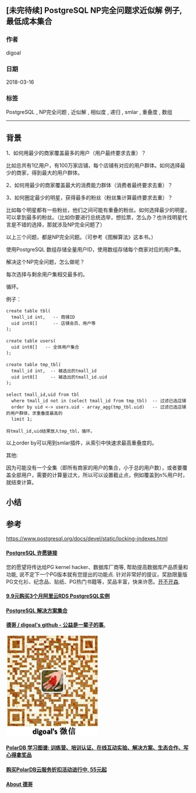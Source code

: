 ## [未完待续] PostgreSQL NP完全问题求近似解 例子, 最低成本集合  
                          
### 作者                    
digoal                                     
                     
### 日期                    
2018-03-16                   
                                                                       
### 标签                                                                       
PostgreSQL , NP完全问题 , 近似解 , 相似度 , 递归 , smlar , 重叠度 , 数组      
                                    
----                
         
## 背景              
  
  
1、如何用最少的商家覆盖最多的用户（用户最终要求去重）？  
  
比如总共有1亿用户，有100万家店铺，每个店铺有对应的用户群体。如何选择最少的商家，得到最大的用户群体。  
  
2、如何用最少的商家覆盖最大的消费能力群体（消费者最终要求去重）？  
  
  
3、如何圈定最少的明星，获得最多的粉丝（粉丝集计算最终要求去重）？  
  
比如每个明星都有一些粉丝，他们之间可能有重叠的粉丝。如何选择最少的明星，可以拿到最多的粉丝。（比如你要进行总统选举，想拉票，怎么办？也许找明星代言是不错的选择，那就涉及NP完全问题了）  
  
  
  
以上三个问题，都是NP完全问题。（可参考《图解算法》这本书。）  
  
使用PostgreSQL 数组存储全量用户ID，使用数组存储每个商家对应的用户集。  
  
解决这个NP完全问题，怎么做呢？  
  
每次选择与剩余用户集相交最多的。  
  
循环。  
  
例子：  
  
```  
create table tbl(  
  tmall_id int,   -- 商铺ID  
  uid int8[]      -- 店铺会员、用户等  
);  
  
create table users(  
  uid int8[]   -- 全体用户集合  
);  
  
create table tmp_tbl(  
  tmall_id int,  -- 被选出的tmall_id  
  uid int8[]     -- 被选出的tmall_id.uid  
);  
  
select tmall_id,uid from tbl   
  where tmall_id not in (select tmall_id from tmp_tbl)  -- 过滤已选店铺  
  order by uid <-> users.uid - array_agg(tmp_tbl.uid)   -- 过滤已选店铺的用户群体，求重叠度最高的  
  limit 1;  
  
将tmall_id,uid结果放入tmp_tbl，循环。  
```  
  
以上order by可以用到smlar插件，从索引中快速求最高重叠度的。  
  
其他:  
  
因为可能没有一个全集（即所有商家的用户的集合，小于总的用户数），或者要覆盖全部用户，需要的计算量过大，所以可以设置截止点，例如覆盖到n%用户时，就结束计算。  
  
  
## 小结  
  
## 参考  
  
https://www.postgresql.org/docs/devel/static/locking-indexes.html  
  
  
  
  
  
  
  
  
  
  
  
  
  
  
  
  
  
  
  
  
  
  
  
  
  
  
  
  
  
  
  
  
  
  
  
  
  
  
  
  
  
  
  
  
  
  
  
  
  
  
  
  
  
  
  
  
  
  
  
  
  
  
  
  
  
  
  
  
  
  
  
  
  
#### [PostgreSQL 许愿链接](https://github.com/digoal/blog/issues/76 "269ac3d1c492e938c0191101c7238216")
您的愿望将传达给PG kernel hacker、数据库厂商等, 帮助提高数据库产品质量和功能, 说不定下一个PG版本就有您提出的功能点. 针对非常好的提议，奖励限量版PG文化衫、纪念品、贴纸、PG热门书籍等，奖品丰富，快来许愿。[开不开森](https://github.com/digoal/blog/issues/76 "269ac3d1c492e938c0191101c7238216").  
  
  
#### [9.9元购买3个月阿里云RDS PostgreSQL实例](https://www.aliyun.com/database/postgresqlactivity "57258f76c37864c6e6d23383d05714ea")
  
  
#### [PostgreSQL 解决方案集合](https://yq.aliyun.com/topic/118 "40cff096e9ed7122c512b35d8561d9c8")
  
  
#### [德哥 / digoal's github - 公益是一辈子的事.](https://github.com/digoal/blog/blob/master/README.md "22709685feb7cab07d30f30387f0a9ae")
  
  
![digoal's wechat](../pic/digoal_weixin.jpg "f7ad92eeba24523fd47a6e1a0e691b59")
  
  
#### [PolarDB 学习图谱: 训练营、培训认证、在线互动实验、解决方案、生态合作、写心得拿奖品](https://www.aliyun.com/database/openpolardb/activity "8642f60e04ed0c814bf9cb9677976bd4")
  
  
#### [购买PolarDB云服务折扣活动进行中, 55元起](https://www.aliyun.com/activity/new/polardb-yunparter?userCode=bsb3t4al "e0495c413bedacabb75ff1e880be465a")
  
  
#### [About 德哥](https://github.com/digoal/blog/blob/master/me/readme.md "a37735981e7704886ffd590565582dd0")
  
